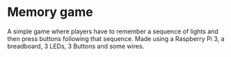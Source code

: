 # Memory game
A simple game where players have to remember a sequence of lights and then press buttons following that sequence.
Made using a Raspberry Pi 3, a breadboard, 3 LEDs, 3 Buttons and some wires.
